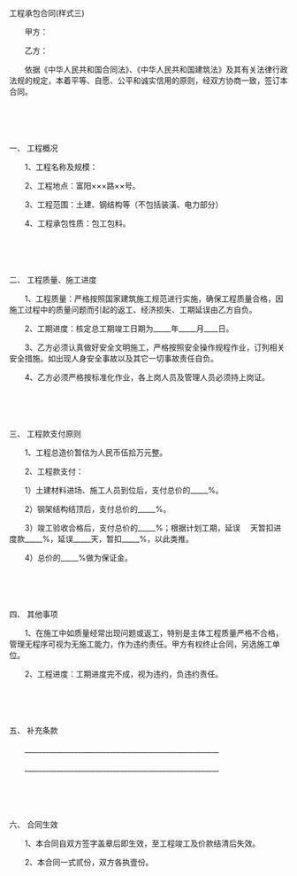 



工程承包合同(样式三)



 

　　甲方：

　　乙方：　　

　　依据《中华人民共和国合同法》、《中华人民共和国建筑法》及其有关法律行政法规的规定，本着平等、自愿、公平和诚实信用的原则，经双方协商一致，签订本合同。

　　

　　

一、
工程概况

　　1、工程名称及规模：

　　2、工程地点：富阳×××路××号。

　　3、工程范围：土建、钢结构等（不包括装潢、电力部分）

　　4、工程承包性质：包工包料。

　　

　　

二、
工程质量、施工进度

　　1、工程质量：严格按照国家建筑施工规范进行实施，确保工程质量合格，因施工过程中的质量问题而引起的返工、经济损失、工期延误由乙方自负。

　　2、工期进度：核定总工期竣工日期为_____年_____月____日。

　　3、乙方必须认真做好安全文明施工，严格按照安全操作规程作业，订列相关安全措施。如出现人身安全事故以及其它一切事故责任自负。

　　4、乙方必须严格按标准化作业，各上岗人员及管理人员必须持上岗证。

　　

　　

三、
工程款支付原则

　　1、工程总造价暂估为人民币伍拾万元整。

　　2、工程款支付：

　　1）土建材料进场、施工人员到位后，支付总价的_____%。

　　2）钢架结构结顶后，支付总价的_____%。

　　3）竣工验收合格后，支付总价的_____%；根据计划工期，延误　 天暂扣进度款_____%，延误_____天，暂扣_____%，以此类推。

　　4）总价的_____%做为保证金。

　　

　　

四、
其他事项

　　1、在施工中如质量经常出现问题或返工，特别是主体工程质量严格不合格，管理无程序可视为无施工能力，作为违约责任。甲方有权终止合同，另选施工单位。

　　2、工程进度：工期进度完不成，视为违约，负违约责任。

　　

　　

五、
补充条款

　　_______________________________________________________

　　_______________________________________________________

　　

　　

六、
合同生效

　　1、本合同自双方签字盖章后即生效，至工程竣工及价款结清后失效。

　　2、本合同一式贰份，双方各执壹份。

　　